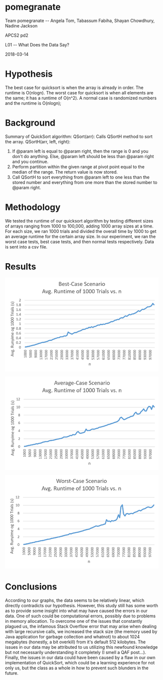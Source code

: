 # pomegranate
Team pomegranate -- Angela Tom, Tabassum Fabiha, Shayan Chowdhury, Nadine Jackson

APCS2 pd2

L01 -- What Does the Data Say?

2018-03-14

# Hypothesis
The best case for quicksort is when the array is already in order. The runtime is O(nlogn).
The worst case for quicksort is when all elements are the same; it has a runtime of O(n^2).
A normal case is randomized numbers and the runtime is O(nlogn);

# Background
Summary of QuickSort algorithm:
QSort(arr): Calls QSortH method to sort the array.
QSortH(arr, left, right):
1. If @param left is equal to @param right, then the range is 0 and you don't do anything. Else, @param left should be less than @param right and you continue.
2. Perform partition within the given range at pivot point equal to the median of the range. The return value is now stored.
3. Call QSortH to sort everything from @param left to one less than the stored number and everything from one more than the stored number to @param right.

# Methodology
We tested the runtime of our quicksort algorithm by testing different sizes of arrays ranging from 1000 to 100,000, adding 1000 array sizes at a time.
For each size, we ran 1000 trials and divided the overall time by 1000 to get an average runtime for the certain array size.
In our experiment, we ran the worst case tests, best case tests, and then normal tests respectively.
Data is sent into a csv file.

# Results
![Best-Case Scenario](Charts/best.PNG)


![Average-Case Scenario](Charts/avg.PNG)


![Worst-Case Scenario](Charts/worst.PNG)
# Conclusions
According to our graphs, the data seems to be relatively linear, which directly contradicts our hypothesis. However, this study still has some worth as to provide some insight into what may have caused the errors in our data. One of such could be computational errors, possibly due to problems in memory allocation. To overcome one of the issues that constantly plagued us, the infamous Stack Overflow error that may arise when dealing with large recursive calls, we increased the stack size (the memory used by Java application for garbage collection and whatnot) to about 1024 megabytes (honestly, a bit overkill) from it's default 512 kilobytes. The issues in our data may be attributed to us utilizing this newfound knowledge but not necessarily understanding it completely (I smell a QAF post...). Finally, the issues in our data could have been caused by a flaw in our own implementation of QuickSort, which could be a learning experience for not only us, but the class as a whole in how to prevent such blunders in the future. 
